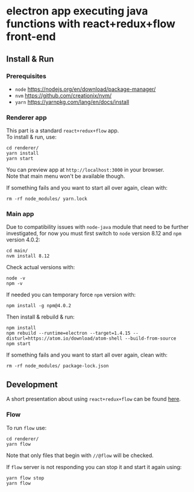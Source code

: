 # electron app executing java functions with react+redux+flow front-end

## Install & Run

### Prerequisites

* `node` https://nodejs.org/en/download/package-manager/
* `nvm` https://github.com/creationix/nvm/
* `yarn` https://yarnpkg.com/lang/en/docs/install

### Renderer app

This part is a standard `react+redux+flow` app.<br>
To install & run, use:
```
cd renderer/
yarn install
yarn start
```
You can preview app at `http://localhost:3000` in your browser.<br>
Note that main menu won't be available though.

If something fails and you want to start all over again, clean with:
```
rm -rf node_modules/ yarn.lock
```
### Main app

Due to compatibility issues with `node-java` module that need to be further investigated, for now you must first switch to `node` version 8.12 and `npm` version 4.0.2:
```
cd main/
nvm install 8.12
```
Check actual versions with:
```
node -v
npm -v
```
If needed you can temporary force `npm` version with:
```
npm install -g npm@4.0.2
```
Then install & rebuild & run:
```
npm install
npm rebuild --runtime=electron --target=1.4.15 --disturl=https://atom.io/download/atom-shell --build-from-source
npm start
```
If something fails and you want to start all over again, clean with:
```
rm -rf node_modules/ package-lock.json
```

## Development

A short presentation about using `react+redux+flow` can be found [here](https://docs.google.com/presentation/d/15nekyNBE-ZFrgQYsVuwIH1Qci9GXjxAbsqIaqV_rKqI/edit?usp=sharing).

### Flow

To run `flow` use:
```
cd renderer/
yarn flow
```
Note that only files that begin with `//@flow` will be checked.

If `flow` server is not responding you can stop it and start it again using:
```
yarn flow stop
yarn flow
```
